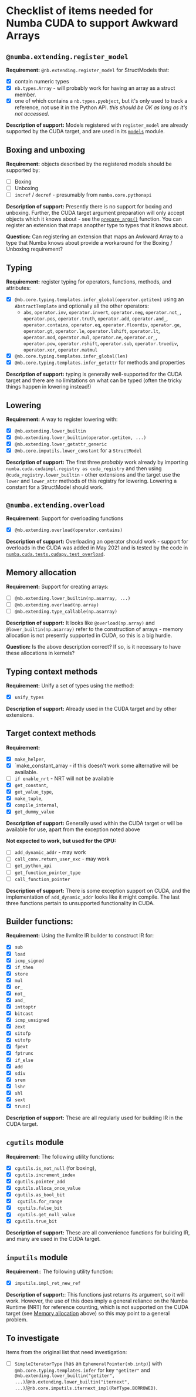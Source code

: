 # Checklist of items needed for Numba CUDA to support Awkward Arrays

## `@numba.extending.register_model`

**Requirement:** `@nb.extending.register_model` for StructModels that:

- [X] contain numeric types 
- [X] `nb.types.Array` - will probably work for having an array as a struct
  member.
- [X] one of which contains a `nb.types.pyobject`, but it's only used to track a
  reference, not use it in the Python API. *this should be OK as long as it's
  not accessed*.

**Description of support:** Models registered with `register_model` are already
supported by the CUDA target, and are used in its
[`models`](https://github.com/numba/numba/blob/master/numba/cuda/models.py)
module.


## Boxing and unboxing

**Requirement:** objects described by the registered models should be supported by:

- [ ] Boxing
- [ ] Unboxing
- [ ] `incref` / `decref` - presumably from `numba.core.pythonapi`

**Description of support:** Presently there is no support for boxing and
unboxing.  Further, the CUDA target argument preparation will only accept
objects which it knows about - see the
[`prepare_args()`](https://github.com/numba/numba/blob/6b82cd7b508b17d9eeb48e54f22dd18c67b711a2/numba/cuda/compiler.py#L744)
function. You can register an extension that maps anopther type to types that it
knows about.

**Question:** Can registering an extension that maps an Awkward Array to a type
that Numba knows about provide a workaround for the Boxing / Unboxing
requirement?


## Typing

**Requirement:** register typing for operators, functions, methods, and attributes:


- [X] `@nb.core.typing.templates.infer_global(operator.getitem)` using an
  `AbstractTemplate` and optionally all the other operators:
  - `abs`, `operator.inv`, `operator.invert`, `operator.neg`, `operator.not_`,
    `operator.pos`, `operator.truth`, `operator.add`, `operator.and_`,
    `operator.contains`, `operator.eq`, `operator.floordiv`, `operator.ge`, `operator.gt`,
    `operator.le`, `operator.lshift`, `operator.lt`, `operator.mod`, `operator.mul`,
    `operator.ne`, `operator.or_`, `operator.pow`, `operator.rshift`, `operator.sub`,
    `operator.truediv`, `operator.xor`, `operator.matmul`
- [X] `@nb.core.typing.templates.infer_global(len)`
- [X] `@nb.core.typing.templates.infer_getattr` for methods and properties

**Description of support:** typing is generally well-supported for the CUDA
target and there are no limitations on what can be typed (often the tricky
things happen in lowering instead!)


## Lowering

**Requirement:** A way to register lowering with:

- [X] `@nb.extending.lower_builtin` 
- [X] `@nb.extending.lower_builtin(operator.getitem, ...)`
- [X] `@nb.extending.lower_getattr_generic`
- [X] `@nb.core.imputils.lower_constant` for a `StructModel`

**Description of support:** The first three *probably* work already by importing
`numba.cuda.cudaimpl.registry as cuda_registry` and then using
`@cuda_registry.lower_builtin` - other extensions and the target use the `lower`
and `lower_attr` methods of this registry for lowering. Lowering a constant for
a StructModel should work.


## `@numba.extending.overload`

**Requirement:** Support for overloading functions

- [X] `@nb.extending.overload(operator.contains)`

**Description of support:** Overloading an operator should work - support for
overloads in the CUDA was added in May 2021 and is tested by the code in
[`numba.cuda.tests.cudapy.test_overload`](https://github.com/numba/numba/blob/master/numba/cuda/tests/cudapy/test_overload.py).


## Memory allocation

**Requirement:** Support for creating arrays:

- [ ] `@nb.extending.lower_builtin(np.asarray, ...)`
- [ ] `@nb.extending.overload(np.array)`
- [ ] `@nb.extending.type_callable(np.asarray)`

**Description of support:** It looks like `@overload(np.array)` and
`@lower_builtin(np.asarray)` refer to the construction of arrays - memory
allocation is not presently supported in CUDA, so this is a big hurdle.

**Question:** Is the above description correct? If so, is it necessary to have
these allocations in kernels?


## Typing context methods

**Requirement:** Unify a set of types using the method:

- [X] `unify_types`

**Description of support:** Already used in the CUDA target and by other
extensions.


## Target context methods

**Requirement:** 

- [X] `make_helper`,
- [X] `make_constant_array - if this doesn't work some alternative will be available.
- [ ] `if enable_nrt` - NRT will not be available
- [X] `get_constant`,
- [X] `get_value_type`,
- [X] `make_tuple`,
- [X] `compile_internal`,
- [X] `get_dummy_value`

**Description of support:** Generally used within the CUDA target or will be
available for use, apart from the exception noted above

**Not expected to work, but used for the CPU:**

- [ ] `add_dynamic_addr` - may work
- [ ] `call_conv.return_user_exc` - may work
- [ ] `get_python_api`
- [ ] `get_function_pointer_type`
- [ ] `call_function_pointer`

**Description of support:** There is some exception support on CUDA, and the
implementation of `add_dynamic_addr` looks like it might compile. The last three
functions pertain to unsupported functionality in CUDA.


## Builder functions:

**Requirement:** Using the llvmlite IR builder to construct IR for:

- [X] `sub`
- [X] `load`
- [X] `icmp_signed`
- [X] `if_then`
- [X] `store`
- [X] `mul`
- [X] `or_`
- [X] `not_`
- [X] `and_`
- [X] `inttoptr`
- [X] `bitcast`
- [X] `icmp_unsigned`
- [X] `zext`
- [X] `sitofp`
- [X] `uitofp`
- [X] `fpext`
- [X] `fptrunc`
- [X] `if_else`
- [X] `add`
- [X] `sdiv`
- [X] `srem`
- [X] `lshr`
- [X] `shl`
- [X] `sext`
- [X] `trunc]`

**Description of support:** These are all regularly used for building IR in the
CUDA target.


## `cgutils` module

**Requirement:** The following utility functions:

- [X] `cgutils.is_not_null` (for boxing),
- [X] `cgutils.increment_index`
- [X] `cgutils.pointer_add`
- [X] `cgutils.alloca_once_value`
- [X] `cgutils.as_bool_bit`
- [X] ` cgutils.for_range`
- [X] ` cgutils.false_bit`
- [X] ` cgutils.get_null_value`
- [X] `cgutils.true_bit`

**Description of support:** These are all convenience functions for building IR,
and many are used in the CUDA target.


## `imputils` module

**Requirement:**: The following utility function:

- [X] `imputils.impl_ret_new_ref`

**Description of support:**: This functions just returns its argument, so it
will work. However, the use of this does imply a general reliance on the Numba
Runtime (NRT) for reference counting, which is not supported on the CUDA target
(see [Memory allocation](#memory-allocation) above) so this may point to a
general problem.


## To investigate

Items from the original list that need investigation:

- [ ] `SimpleIteratorType` (has an `EphemeralPointer(nb.intp)`) with `@nb.core.typing.templates.infer` for key `"getiter"` and `@nb.extending.lower_builtin("getiter", ...)`/`@nb.extending.lower_builtin("iternext", ...)`/`@nb.core.imputils.iternext_impl(RefType.BORROWED)`.


